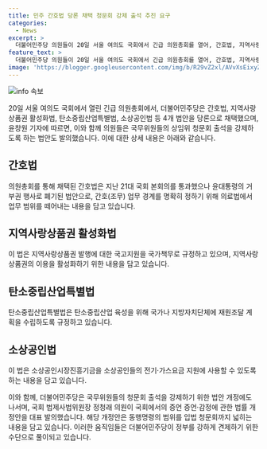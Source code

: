 ```yaml
---
title: 민주 간호법 당론 채택 청문회 강제 출석 추진 요구
categories:
  - News
excerpt: >
  더불어민주당 의원들이 20일 서울 여의도 국회에서 긴급 의원총회를 열어, 간호법, 지역사랑상품권 활성화법, 탄소중립산업특별법, 소상공인법 등 4개 법안을 당론으로 채택했다. 특히 간호법은 윤석열 대통령의 거부권 행사로 폐기된 바 있었으며, 지역사랑상품권 활성화법, 탄소중립산업특별법, 소상공인법 등도 함께 채택되었다. 민주당은 국무위원들의 상임위 청문회 출석을 강제하는 법안도 발의하여 국무위원들의 출석을 강제할 방침이다.
feature_text: >
  더불어민주당 의원들이 20일 서울 여의도 국회에서 긴급 의원총회를 열어, 간호법, 지역사랑상품권 활성화법, 탄소중립산업특별법, 소상공인법 등 4개 법안을 당론으로 채택했다. 특히 간호법은 윤석열 대통령의 거부권 행사로 폐기된 바 있었으며, 지역사랑상품권 활성화법, 탄소중립산업특별법, 소상공인법 등도 함께 채택되었다. 민주당은 국무위원들의 상임위 청문회 출석을 강제하는 법안도 발의하여 국무위원들의 출석을 강제할 방침이다.
image: 'https://blogger.googleusercontent.com/img/b/R29vZ2xl/AVvXsEixyZcFfHzMRdzZMjFBmAUKJYCLCGyLL1o632UiGVXcaFdKo_bkvkuCioo0uUKlGfBVcT3P84aROyZIXSBEx3Aw5nCQ3pTgDom1WDC4m8eifvWiAmWEEVb4x6G_l8C0QH225ldMjyaFvpxGEBGNO37VmDTDMHGhJPq73UglMfDca1-0aw/s1600/blogspot.png'
---
```


<p><img src="https://blogger.googleusercontent.com/img/b/R29vZ2xl/AVvXsEixyZcFfHzMRdzZMjFBmAUKJYCLCGyLL1o632UiGVXcaFdKo_bkvkuCioo0uUKlGfBVcT3P84aROyZIXSBEx3Aw5nCQ3pTgDom1WDC4m8eifvWiAmWEEVb4x6G_l8C0QH225ldMjyaFvpxGEBGNO37VmDTDMHGhJPq73UglMfDca1-0aw/s1600/blogspot.png" alt="info 속보" /></p>

<p>20일 서울 여의도 국회에서 열린 긴급 의원총회에서, 더불어민주당은 간호법, 지역사랑상품권 활성화법, 탄소중립산업특별법, 소상공인법 등 4개 법안을 당론으로 채택했으며, 윤창원 기자에 따르면, 이와 함께 의원들은 국무위원들의 상임위 청문회 출석을 강제하도록 하는 법안도 발의했습니다. 이에 대한 상세 내용은 아래와 같습니다. </p>

<h2 data-ke-size="size26">간호법</h2>

<p>의원총회를 통해 채택된 간호법은 지난 21대 국회 본회의를 통과했으나 윤대통령의 거부권 행사로 폐기된 법안으로, 간호(조무) 업무 경계를 명확히 정하기 위해 의료법에서 업무 범위를 떼어내는 내용을 담고 있습니다.</p>

<h2 data-ke-size="size26">지역사랑상품권 활성화법</h2>

<p>이 법은 지역사랑상품권 발행에 대한 국고지원을 국가책무로 규정하고 있으며, 지역사랑상품권의 이용을 활성화하기 위한 내용을 담고 있습니다.</p>

<h2 data-ke-size="size26">탄소중립산업특별법</h2>

<p>탄소중립산업특별법은 탄소중립산업 육성을 위해 국가나 지방자치단체에 재원조달 계획을 수립하도록 규정하고 있습니다.</p>

<h2 data-ke-size="size26">소상공인법</h2>

<p>이 법은 소상공인시장진흥기금을 소상공인들의 전기·가스요금 지원에 사용할 수 있도록 하는 내용을 담고 있습니다.</p>

<p>이와 함께, 더불어민주당은 국무위원들의 청문회 출석을 강제하기 위한 법안 개정에도 나서며, 국회 법제사법위원장 정청래 의원이 국회에서의 증언 증언·감정에 관한 법률 개정안을 대표 발의했습니다. 해당 개정안은 동행명령의 범위를 입법 청문회까지 넓히는 내용을 담고 있습니다. 이러한 움직임들은 더불어민주당이 정부를 강하게 견제하기 위한 수단으로 풀이되고 있습니다.</p>


